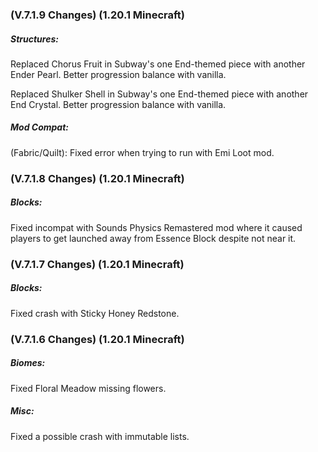### **(V.7.1.9 Changes) (1.20.1 Minecraft)**

##### Structures:
Replaced Chorus Fruit in Subway's one End-themed piece with another Ender Pearl. Better progression balance with vanilla.

Replaced Shulker Shell in Subway's one End-themed piece with another End Crystal. Better progression balance with vanilla.

##### Mod Compat:
(Fabric/Quilt): Fixed error when trying to run with Emi Loot mod.


### **(V.7.1.8 Changes) (1.20.1 Minecraft)**

##### Blocks:
Fixed incompat with Sounds Physics Remastered mod where it caused players to get launched away from Essence Block despite not near it.


### **(V.7.1.7 Changes) (1.20.1 Minecraft)**

##### Blocks:
Fixed crash with Sticky Honey Redstone.


### **(V.7.1.6 Changes) (1.20.1 Minecraft)**

##### Biomes:
Fixed Floral Meadow missing flowers.

##### Misc:
Fixed a possible crash with immutable lists.

